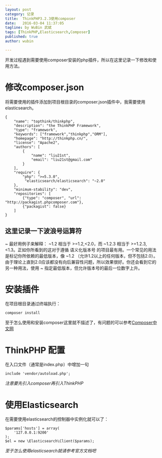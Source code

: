 ```yaml
---
layout: post
category: 记录
title:  ThinkPHP3.2.3使用composer
date:   2016-03-04 11:37:05
tagline: by WuBin 武斌
tags: [ThinkPHP,Elasticsearch,Composer]
published: true
author: wubin

---
```


开发过程遇到需要使用composer安装的php插件，所以在这里记录一下修改和使用方法。

<!--more-->

# 修改composer.json

将需要使用的插件添加到项目根目录的composer.json插件中，我需要使用elasticsearch。

	{
	    "name": "topthink/thinkphp",
	    "description": "the ThinkPHP Framework",
	    "type": "framework",
	    "keywords": ["framework","thinkphp","ORM"],
	    "homepage": "http://thinkphp.cn/",
	    "license": "Apache2",
	    "authors": [
	        {
	            "name": "liu21st",
	            "email": "liu21st@gmail.com"
	        }
	    ],
	    "require": {
	        "php": ">=5.3.0",
	         "elasticsearch/elasticsearch": "~2.0"
	    },
	    "minimum-stability": "dev",
	    "repositories": [
	        {"type": "composer", "url": "http://packagist.phpcomposer.com"},
	        {"packagist": false}
	    ]
	}

## 这里记录一下波浪号运算符

~ 最好用例子来解释： ~1.2 相当于 >=1.2,<2.0，而 ~1.2.3 相当于 >=1.2.3,<1.3。正如你所看到的这对于遵循 语义化版本号 的项目最有用。一个常见的用法是标记你所依赖的最低版本，像 ~1.2 （允许1.2以上的任何版本，但不包括2.0）。由于理论上直到2.0应该都没有向后兼容性问题，所以效果很好。你还会看到它的另一种用法，使用 ~ 指定最低版本，但允许版本号的最后一位数字上升。

# 安装插件

在项目根目录通过终端执行：

	composer install
	
至于怎么使用和安装composer这里就不描述了，有问题的可以参考[Composer中文网](http://www.phpcomposer.com/)

# ThinkPHP 配置

在入口文件（通常是index.php）中增加一句

	include 'vendor/autoload.php';
	
*注意要先引入composer再引入ThinkPHP*

# 使用Elasticsearch

在需要使用elasticsearch的控制器中实例化就可以了：

	$params['hosts'] = array(
        '127.0.0.1:9200'
    );
    $el = new \Elasticsearch\Client($params);
    
 *至于怎么使用elasticsearch就请参考官方文档吧*